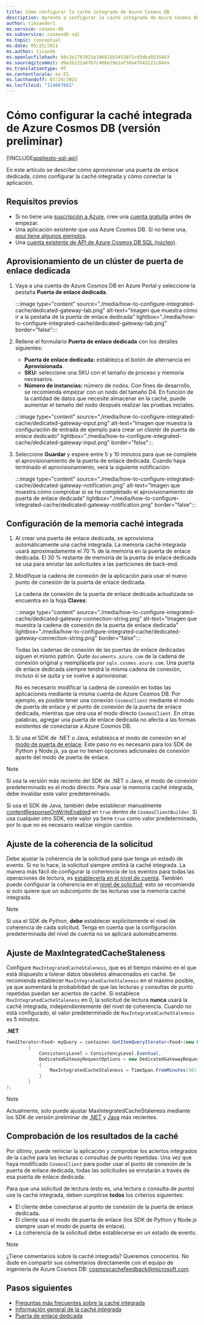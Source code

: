 ```yaml
---
title: Cómo configurar la caché integrada de Azure Cosmos DB
description: Aprenda a configurar la caché integrada de Azure Cosmos DB
author: timsander1
ms.service: cosmos-db
ms.subservice: cosmosdb-sql
ms.topic: conceptual
ms.date: 05/25/2021
ms.author: tisande
ms.openlocfilehash: b8c2e27b7023a106815b34538f1cd3dba85354b3
ms.sourcegitcommit: d9a2b122a6fb7c406e19e2af30a47643122c04da
ms.translationtype: HT
ms.contentlocale: es-ES
ms.lasthandoff: 07/24/2021
ms.locfileid: "114667661"
---
```

# <a name="how-to-configure-the-azure-cosmos-db-integrated-cache-preview"></a>Cómo configurar la caché integrada de Azure Cosmos DB (versión preliminar)
[!INCLUDE[appliesto-sql-api](includes/appliesto-sql-api.md)]

En este artículo se describe cómo aprovisionar una puerta de enlace dedicada, cómo configurar la caché integrada y cómo conectar la aplicación. 

## <a name="prerequisites"></a>Requisitos previos

- Si no tiene una [suscripción a Azure](../guides/developer/azure-developer-guide.md#understanding-accounts-subscriptions-and-billing), cree una [cuenta gratuita](https://azure.microsoft.com/free/?ref=microsoft.com&utm_source=microsoft.com&utm_medium=docs&utm_campaign=visualstudio) antes de empezar.
- Una aplicación existente que usa Azure Cosmos DB. Si no tiene una, [aquí tiene algunos ejemplos](https://github.com/AzureCosmosDB/labs).
- Una [cuenta existente de API de Azure Cosmos DB SQL (núcleo)](create-cosmosdb-resources-portal.md).

## <a name="provision-a-dedicated-gateway-cluster"></a>Aprovisionamiento de un clúster de puerta de enlace dedicada

1. Vaya a una cuenta de Azure Cosmos DB en Azure Portal y seleccione la pestaña **Puerta de enlace dedicada**.

   :::image type="content" source="./media/how-to-configure-integrated-cache/dedicated-gateway-tab.png" alt-text="Imagen que muestra cómo ir a la pestaña de la puerta de enlace dedicada" lightbox="./media/how-to-configure-integrated-cache/dedicated-gateway-tab.png" border="false":::

2. Rellene el formulario **Puerta de enlace dedicada** con los detalles siguientes:

   * **Puerta de enlace dedicada:** establezca el botón de alternancia en **Aprovisionada**. 
   * **SKU:** seleccione una SKU con el tamaño de proceso y memoria necesarios. 
   *  **Número de instancias:** número de nodos. Con fines de desarrollo, se recomienda empezar con un nodo del tamaño D4. En función de la cantidad de datos que necesite almacenar en la caché, puede aumentar el tamaño del nodo después realizar las pruebas iniciales.

   :::image type="content" source="./media/how-to-configure-integrated-cache/dedicated-gateway-input.png" alt-text="Imagen que muestra la configuración de entrada de ejemplo para crear un clúster de puerta de enlace dedicado" lightbox="./media/how-to-configure-integrated-cache/dedicated-gateway-input.png" border="false":::

3. Seleccione **Guardar** y espere entre 5 y 10 minutos para que se complete el aprovisionamiento de la puerta de enlace dedicada. Cuando haya terminado el aprovisionamiento, verá la siguiente notificación:

   :::image type="content" source="./media/how-to-configure-integrated-cache/dedicated-gateway-notification.png" alt-text="Imagen que muestra cómo comprobar si se ha completado el aprovisionamiento de puerta de enlace dedicada" lightbox="./media/how-to-configure-integrated-cache/dedicated-gateway-notification.png" border="false":::

## <a name="configuring-the-integrated-cache"></a>Configuración de la memoria caché integrada

1. Al crear una puerta de enlace dedicada, se aprovisiona automáticamente una caché integrada. La memoria caché integrada usará aproximadamente el 70 % de la memoria en la puerta de enlace dedicada. El 30 % restante de memoria de la puerta de enlace dedicada se usa para enrutar las solicitudes a las particiones de back-end.

2.  Modifique la cadena de conexión de la aplicación para usar el nuevo punto de conexión de la puerta de enlace dedicada.

      La cadena de conexión de la puerta de enlace dedicada actualizada se encuentra en la hoja **Claves**:
   
      :::image type="content" source="./media/how-to-configure-integrated-cache/dedicated-gateway-connection-string.png" alt-text="Imagen que muestra la cadena de conexión de la puerta de enlace dedicada" lightbox="./media/how-to-configure-integrated-cache/dedicated-gateway-connection-string.png" border="false":::

      Todas las cadenas de conexión de las puertas de enlace dedicadas siguen el mismo patrón. Quite `documents.azure.com` de la cadena de conexión original y reemplácela por `sqlx.cosmos.azure.com`. Una puerta de enlace dedicada siempre tendrá la misma cadena de conexión, incluso si se quita y se vuelve a aprovisionar.

      No es necesario modificar la cadena de conexión en todas las aplicaciones mediante la misma cuenta de Azure Cosmos DB. Por ejemplo, es posible tener una conexión `CosmosClient` mediante el modo de puerta de enlace y el punto de conexión de la puerta de enlace dedicada, mientras que otra usa el modo directo `CosmosClient`. En otras palabras, agregar una puerta de enlace dedicada no afecta a las formas existentes de conectarse a Azure Cosmos DB.

3. Si usa el SDK de .NET o Java, establezca el modo de conexión en el [modo de puerta de enlace](sql-sdk-connection-modes.md#available-connectivity-modes). Este paso no es necesario para los SDK de Python y Node.js, ya que no tienen opciones adicionales de conexión aparte del modo de puerta de enlace.

> [!NOTE]
> Si usa la versión más reciente del SDK de .NET o Java, el modo de conexión predeterminado es el modo directo. Para usar la memoria caché integrada, debe invalidar este valor predeterminado.

Si usa el SDK de Java, también debe establecer manualmente [contentResponseOnWriteEnabled](/java/api/com.azure.cosmos.cosmosclientbuilder.contentresponseonwriteenabled?view=azure-java-stable&preserve-view=true) en `true` dentro de `CosmosClientBuilder`. Si usa cualquier otro SDK, este valor ya tiene `true` como valor predeterminado, por lo que no es necesario realizar ningún cambio.

## <a name="adjust-request-consistency"></a>Ajuste de la coherencia de la solicitud

Debe ajustar la coherencia de la solicitud para que tenga un estado de evento. Si no lo hace, la solicitud siempre omitirá la caché integrada. La manera más fácil de configurar la coherencia de los eventos para todas las operaciones de lectura, es [establecerla en el nivel de cuenta](consistency-levels.md#configure-the-default-consistency-level). También puede configurar la coherencia en el [nivel de solicitud](how-to-manage-consistency.md#override-the-default-consistency-level); esto se recomienda si solo quiere que un subconjunto de las lecturas use la memoria caché integrada.

> [!NOTE]
> Si usa el SDK de Python, **debe** establecer explícitamente el nivel de coherencia de cada solicitud. Tenga en cuenta que la configuración predeterminada del nivel de cuenta no se aplicará automáticamente.

## <a name="adjust-maxintegratedcachestaleness"></a>Ajuste de MaxIntegratedCacheStaleness

Configure `MaxIntegratedCacheStaleness`, que es el tiempo máximo en el que está dispuesto a tolerar datos obsoletos almacenados en caché. Se recomienda establecer `MaxIntegratedCacheStaleness` en el máximo posible, ya que aumentará la probabilidad de que las lecturas y consultas de punto repetidas puedan ser aciertos de caché. Si establece `MaxIntegratedCacheStaleness` en 0, la solicitud de lectura **nunca** usará la caché integrada, independientemente  del nivel de coherencia. Cuando no está configurado, el valor predeterminado de `MaxIntegratedCacheStaleness` es 5 minutos.

**.NET**

```csharp
FeedIterator<Food> myQuery = container.GetItemQueryIterator<Food>(new QueryDefinition("SELECT * FROM c"), requestOptions: new QueryRequestOptions
        {
            ConsistencyLevel = ConsistencyLevel.Eventual,
            DedicatedGatewayRequestOptions = new DedicatedGatewayRequestOptions 
            { 
                MaxIntegratedCacheStaleness = TimeSpan.FromMinutes(30) 
            }
        }
);
```

> [!NOTE]
> Actualmente, solo puede ajustar MaxIntegratedCacheStaleness mediante los SDK de versión preliminar de [.NET](https://www.nuget.org/packages/Microsoft.Azure.Cosmos/3.17.0-preview) y [Java](https://mvnrepository.com/artifact/com.azure/azure-cosmos/4.16.0-beta.1) más recientes.

## <a name="verify-cache-hits"></a>Comprobación de los resultados de la caché

Por último, puede reiniciar la aplicación y comprobar los aciertos integrados de la caché para las lecturas o consultas de punto repetidas. Una vez que haya modificado `CosmosClient` para poder usar el punto de conexión de la puerta de enlace dedicada, todas las solicitudes se enrutarán a través de esa puerta de enlace dedicada.

Para que una solicitud de lectura (esto es, una lectura o consulta de punto) use la caché integrada, deben cumplirse **todos** los criterios siguientes:

-   El cliente debe conectarse al punto de conexión de la puerta de enlace dedicada.
-  El cliente usa el modo de puerta de enlace (los SDK de Python y Node.js siempre usan el modo de puerta de enlace).
-   La coherencia de la solicitud debe establecerse en un estado de evento.

> [!NOTE]
> ¿Tiene comentarios sobre la caché integrada? Queremos conocerlos. No dude en compartir sus comentarios directamente con el equipo de ingeniería de Azure Cosmos DB: cosmoscachefeedback@microsoft.com.


## <a name="next-steps"></a>Pasos siguientes

- [Preguntas más frecuentes sobre la caché integrada](integrated-cache-faq.md)
- [Información general de la caché integrada](integrated-cache.md)
- [Puerta de enlace dedicada](dedicated-gateway.md)